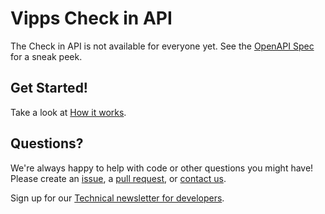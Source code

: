 <!-- START_METADATA
---
title: Introduction
sidebar_position: 1
hide_table_of_contents: true
pagination_next: null
pagination_prev: null
---
END_METADATA -->

# Vipps Check in API

The Check in API is not available for everyone yet.
See the
[OpenAPI Spec](https://vippsas.github.io/vipps-developer-docs/api/check-in-api)
for a sneak peek.

## Get Started!
Take a look at [How it works](vipps-check-in-api-how-it-works.md).

## Questions?

We're always happy to help with code or other questions you might have!
Please create an [issue](https://github.com/vippsas/vipps-check-in-api/issues),
a [pull request](https://github.com/vippsas/vipps-check-in-api/pulls),
or [contact us](https://github.com/vippsas/vipps-developers/blob/master/contact.md).

Sign up for our [Technical newsletter for developers](https://vippsas.github.io/vipps-developer-docs/docs/vipps-developers/newsletters).
